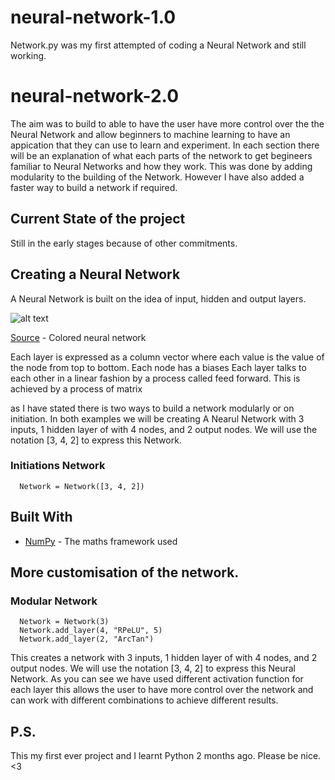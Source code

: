 # neural-network-1.0
Network.py was my first attempted of coding a Neural Network and still working. 

# neural-network-2.0
The aim was to build to able to have the user have more control over the the Neural Network and allow beginners to machine learning to have an appication that they can use to learn and experiment. In each section there will be an explanation of what each parts of the network to get begineers familiar to Neural Networks and how they work.
This was done by adding modularity to the building of the Network. However I have also added a faster way to build a network if required.

## Current State of the project
Still in the early stages because of other commitments.

## Creating a Neural Network
A Neural Network is built on the idea of input, hidden and output layers.

![alt text](https://upload.wikimedia.org/wikipedia/commons/thumb/4/46/Colored_neural_network.svg/296px-Colored_neural_network.svg.png)

[Source](https://commons.wikimedia.org/wiki/File:Colored_neural_network.svg) - Colored neural network

Each layer is expressed as a column vector where each value is the value of the node from top to bottom. Each node has a biases
Each layer talks to each other in a linear fashion by a process called feed forward. This is achieved by a process of matrix 

as I have stated there is two ways to build a network modularly or on initiation. In both examples we will be creating A Nearul Network with 3 inputs, 1 hidden layer of with 4 nodes, and 2 output nodes. We will use the notation [3, 4, 2] to express this Network.



### Initiations Network
```
  Network = Network([3, 4, 2])
```
## Built With
* [NumPy](http://www.numpy.org/) - The maths framework used


## More customisation of the network.
### Modular Network
```
  Network = Network(3)
  Network.add_layer(4, "RPeLU", 5)
  Network.add_layer(2, "ArcTan")
```
This creates a network with 3 inputs, 1 hidden layer of with 4 nodes, and 2 output nodes. We will use the notation [3, 4, 2] to express this Neural Network. As you can see we have used different activation function for each layer this allows the user to have more control over the network and can work with different combinations to achieve different results.


## P.S.
This my first ever project and I learnt Python 2 months ago. Please be nice. <3
